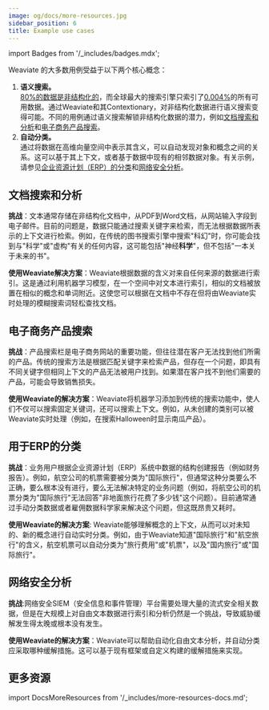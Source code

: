 ```yaml
---
image: og/docs/more-resources.jpg
sidebar_position: 6
title: Example use cases
---
```


import Badges from '/_includes/badges.mdx';

<Badges/>

Weaviate 的大多数用例受益于以下两个核心概念：

1. **语义搜索。**  
  [80%的数据是非结构化的](https://www.forbes.com/sites/forbestechcouncil/2019/01/29/the-80-blind-spot-are-you-ignoring-unstructured-organizational-data/)，而全球最大的搜索引擎只索引了[0.004%](https://www.seeker.com/how-much-of-the-internet-is-hidden-1792697912.html)的所有可用数据。通过Weaviate和其Contextionary，对非结构化数据进行语义搜索变得可能。不同的用例通过语义搜索解锁非结构化数据的潜力，例如[文档搜索和分析](#document-search-and-analysis)和[电子商务产品搜索](#product-search-for-e-commerce)。
2. **自动分类。**  
   通过将数据在高维向量空间中表示其含义，可以自动发现对象和概念之间的关系。这可以基于其上下文，或者基于数据中现有的相邻数据对象。有关示例，请参见[企业资源计划（ERP）的分类](#classification-for-erp)和[网络安全分析](#cybersecurity-analysis)。

## 文档搜索和分析

**挑战**：文本通常存储在非结构化文档中，从PDF到Word文档，从网站输入字段到电子邮件。目前的问题是，数据只能通过搜索关键字来检索，而无法根据数据所表示的上下文进行检索。例如，在传统的图书搜索引擎中搜索"科幻"时，你可能会找到与"科学"或"虚构"有关的任何内容，这可能包括"神经**科学**"，但不包括"一本关于未来的书"。

**使用Weaviate解决方案**：Weaviate根据数据的含义对来自任何来源的数据进行索引。这是通过利用机器学习模型，在一个空间中对文本进行索引，相似的文档被放置在相似的概念和单词附近。这使您可以根据在文档中不存在但将由Weaviate实时处理的模糊搜索词轻松查找文档。

## 电子商务产品搜索

**挑战**：产品搜索栏是电子商务网站的重要功能，但往往潜在客户无法找到他们所需的产品。传统的搜索方法是根据匹配关键字来检索产品，但存在一个问题，即具有不同关键字但相同上下文的产品无法被用户找到。如果潜在客户找不到他们需要的产品，可能会导致销售损失。

**使用Weaviate的解决方案**：Weaviate将机器学习添加到传统的搜索功能中，使人们不仅可以搜索固定关键词，还可以搜索上下文。例如，从未创建的类别可以被Weaviate实时处理（例如，在搜索Halloween时显示南瓜产品）。

## 用于ERP的分类

**挑战**：业务用户根据企业资源计划（ERP）系统中数据的结构创建报告（例如财务报告）。例如，航空公司的机票需要被分类为"国际旅行"，但通常这种分类要么不正确，要么根本没有进行，要么无法解决特定的业务问题（例如，将航空公司的机票分类为"国际旅行"无法回答"非地面旅行花费了多少钱"这个问题）。目前通常通过手动分类数据或者雇佣数据科学家来解决这个问题，但这既昂贵又耗时。

**使用Weaviate的解决方案**: Weaviate能够理解概念的上下文，从而可以对未知的、新的概念进行自动实时分类。例如，由于Weaviate知道"国际旅行"和"航空旅行"的含义，航空机票可以自动分类为"旅行费用"或"机票"，以及"国内旅行"或"国际旅行"。

## 网络安全分析

**挑战**:网络安全SIEM（安全信息和事件管理）平台需要处理大量的流式安全相关数据，但是在大规模上对自由文本数据进行索引和分析仍然是一个挑战，导致威胁缓解发生得太晚或根本没有发生。

**使用Weaviate的解决方案**：Weaviate可以帮助自动化自由文本分析，并自动分类应采取哪种缓解措施。这可以基于现有框架或自定义构建的缓解措施来实现。

## 更多资源

import DocsMoreResources from '/_includes/more-resources-docs.md';

<DocsMoreResources />